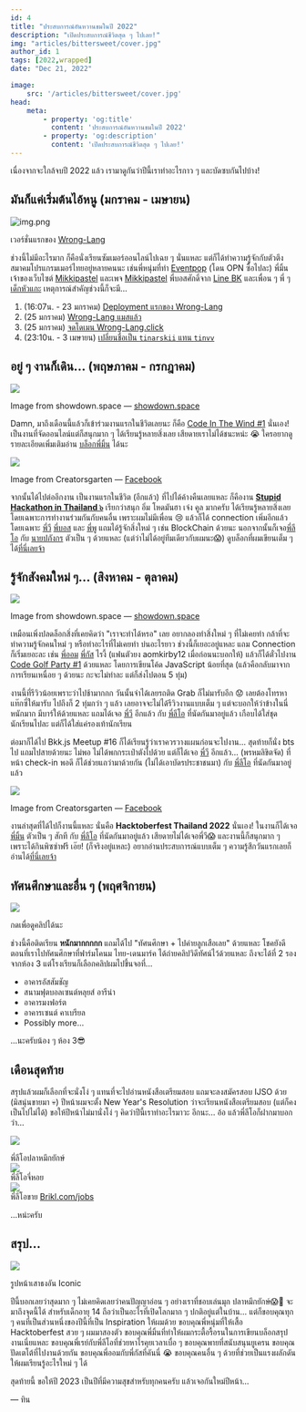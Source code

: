 ```yaml
---
id: 4
title: "ประสบการณ์อันหวานขมในปี 2022"
description: "เปิดประสบการณ์ชีวิตสุด ๆ ไปเลย!"
img: "articles/bittersweet/cover.jpg"
author_id: 1
tags: [2022,wrapped]
date: "Dec 21, 2022"

image:
    src: '/articles/bittersweet/cover.jpg'
head:
    meta:
        - property: 'og:title'
          content: 'ประสบการณ์อันหวานขมในปี 2022'
        - property: 'og:description'
          content: 'เปิดประสบการณ์ชีวิตสุด ๆ ไปเลย!'
---
```


เนื่องจากจะใกล้จบปี 2022 แล้ว เรามาดูกันว่าปีนี้เราทำอะไรกาว ๆ และบัดซบกันไปบ้าง!

## มันก็แค่เริ่มต้นไอ้หนู (มกราคม - เมษายน)

![img.png](/articles/bittersweet/wrong-lang-first-deploy.png)<figcaption>เวอร์ชั่นแรกของ [Wrong-Lang](https://www.wrong-lang.click)</figcaption>

ช่วงนี้ไม่มีอะไรมาก ก็คือนั่งเรียนซัมเมอร์ออนไลน์ไปเฉย ๆ นั่นแหละ
แต่ก็ได้ทำความรู้จักกับตัวตึงสมาคมโปรแกรมเมอร์ไทยอยู่หลายคนนะ
เช่นพี่หนุ่มที่ทำ [Eventpop](https://eventpop.me) (โดน OPN ซื้อไปละ)
พี่มิ้นเจ้าของเว็บไซต์ [Mikkipastel](https://www.mikkipastel.com) และเพจ [Mikkipastel](https://www.facebook.com/mikkipastel)
พี่บอสศักดิ์จาก [Line BK](https://www.youtube.com/watch?v=xiPRvCmuCTQ)
และเพื่อน ๆ พี่ ๆ [เด็กหัวแกะ](https://papangkorn.com/)
เหตุการณ์สำคัญช่วงนี้ก็จะมี...
1. (16:07น. - 23 มกราคม) [Deployment แรกของ Wrong-Lang](https://wrong-lang-io6i4rji7-tin-plus.vercel.app/)
2. (25 มกราคม) [Wrong-Lang แมสแล้ว](https://www.facebook.com/AdAddictTH/posts/pfbid0iXhVo8KTD887JrkQ1Grdh11JW4PHhh8mr6FtvbJg7yKxkwM9JftnMmLCVbs9n7eXl)
3. (25 มกราคม) [จดโดเมน Wrong-Lang.click](https://www.wrong-lang.click/)
4. (23:10น. - 3 เมษายน) [เปลี่ยนชื่อเป็น `tinarskii` แทน `tinvv`](https://discordapp.com/channels/705997924227743764/948436081869742100/960209738782634025)

## อยู่ ๆ งานก็เดิน... (พฤษภาคม - กรกฎาคม)

![](/articles/bittersweet/citw.jpeg)<figcaption>Image from showdown.space — [showdown.space](https://showdown.space/events/code-in-the-wind-1)</figcaption>

Damn, มาถึงเดือนนี้แล้วก็เข้าร่วมงานแรกในชีวิตเลยนะ ก็คือ [Code In The Wind #1](https://showdown.space/events/code-in-the-wind-1/) นั่นเอง!
เป็นงานที่จัดออนไลน์แต่ก็สนุกมาก ๆ ได้เรียนรู้หลายสิ่งเลย เสียดายเราไม่ได้ชนะหน่ะ 😭 ใครอยากดูรายละเอียดเพิ่มเติมอ่าน [บล็อกพี่มิ้น](https://www.mikkipastel.com/diary-of-code-in-the-wind-1/) ได้นะ


![](https://cdn-images-1.medium.com/max/4000/0*j5COan1Wuv3NPo_N)<figcaption>Image from Creatorsgarten — [Facebook](https://www.facebook.com/creatorsgarten/photos/pcb.1726038571062375/1726032674396298)</figcaption>

จากนั้นได้ไปต่ออีกงาน เป็นงานแรกในชีวิต (อีกแล้ว) ที่ไปได้ค้างคืนเลยแหละ ก็คืองาน [**Stupid Hackathon in Thailand ๖**](https://stupidhackth.github.io/6/) เรียกว่าสนุก อิ่ม โหดมันฮา เจ๋ง คูล มากครับ
ได้เรียนรู้หลายสิ่งเลย โดยเฉพาะการทำงานร่วมกันกับคนอื่น เพราะผมไม่มีเพื่อน 😢 แล้วก็ได้ connection เพิ่มอีกแล้ว โดยเฉพาะ
[พี่วี](https://github.com/pavitpim40)
[พี่บอส](https://github.com/0xNithi) และ
[พี่พู](https://github.com/pumipatw)
แถมได้รู้จักสิ่งใหม่ ๆ เช่น BlockChain ด้วยนะ 
นอกจากนั้นก็เจอ[พี่ลีโอ](https://leomotors.me/) กับ [นายปภังกร](https://papangkorn.com) ตัวเป็น ๆ ด้วยแหละ
(แต่ว่าไม่ได้อยู่ทีมเดียวกับผมนะ😱)
ดูบล็อกที่ผมเขียนเต็ม ๆ ได้[ที่นี่เลยจ้า](https://www.tinarskii.com/articles/shit6)

## รู้จักสังคมใหม่ ๆ... (สิงหาคม - ตุลาคม)

![](https://showdown.space/assets/banner.08ca525b.jpg)<figcaption>Image from showdown.space — [showdown.space](https://showdown.space/assets/banner.08ca525b.jpg)</figcaption>

เหมือนเพิ่งปลดล็อกสิ่งที่เคยคิดว่า "เราจะทำได้หรอ" เลย อยากลองทำสิ่งใหม่ ๆ ที่ไม่เคยทำ
กล้าที่จะทำความรู้จักคนใหม่ ๆ หรือทำอะไรที่ไม่เคยทำ
บ่นอะไรยาว ช่วงนี้ก็เยอะอยู่แหละ แถม Connection ก็เริ่มเยอะละ 
เช่น [พี่ออม](https://saltyaom.com) [พี่กัส](https://gusbell.tech/) ไรงี้
(แฟนตัวยง aomkirby12 เมื่อก่อนนะบอกให้) แล้วก็ได้ตั๋วไปงาน [Code Golf Party #1](https://showdown.space/events/code-golf-party-1) ด้วยแหละ
โดยการเขียนโค้ด JavaScript น้อยที่สุด (แล้วคือกลับมาจากการเรียนเหนื่อย ๆ ด้วยนะ กะจะไม่ทำละ แต่ก็ส่งไปตอน 5 ทุ่ม)

งานนี้ที่รีวิวน้อยเพราะว่าไปช้ามากกก วันนั้นจำได้เลยรถติด Grab ก็ไม่มารับอีก 😟 เลยต้องโทรหาแท๊กซี่ให้มารับ
ไปถึงก็ 2 ทุ่มกว่า ๆ แล้ว เลยอาจจะไม่ได้รีวิวงานแบบเต็ม ๆ แต่จะบอกให้ว่าข้างในนี่หนักมาก มีบาร์ให้ด้วยแหละ
แถมได้เจอ [พี่วี](https://github.com/pavitpim40) อีกแล้ว กับ [พี่ลีโอ](https://leomotors.com) ที่นัดกันมาอยู่แล้ว
เกือบได้ใส่ชุดนักเรียนไปละ แต่ก็ได้ใส่แค่รองเท้านักเรียน 

ต่อมาก็ได้ไป Bkk.js Meetup #16 ก็ได้เรียนรู้ว่าเราควรวางแผนก่อนจะไปงาน...
สุดท้ายก็นั่ง bts ไป แถมไปสายด้วยนะ ไม่พอ ไม่ได้พกกระเป๋าตังไปด้วย แต่ก็ได้เจอ [พี่วี](https://github.com/pavitpim40) อีกแล้ว...
(พรหมลิขิตจัด) ที่หน้า check-in พอดี ก็ได้ช่วยแถว่ามาด้วยกัน (ไม่ได้เอาบัดรประชาชนมา) กับ [พี่ลีโอ](https://leomotors.com) ที่นัดกันมาอยู่แล้ว

![](https://miro.medium.com/max/1100/1*0DQlVH0bYOGG_UEhrOMN0g.webp)<figcaption>Image from Creatorsgarten — [Facebook](https://www.facebook.com/creatorsgarten/photos/a.513977988935112/1813059425693622/)</figcaption>

งานล่าสุดที่ได้ไปก็งานนี้แหละ นั่นคือ **Hacktoberfest Thailand 2022** นั่นเอง! ในงานก็ได้เจอ [พี่มิ้น](https://www.mikkipastel.com) ตัวเป็น ๆ สักที
กับ [พี่ลีโอ](https://leomotors.com) ที่นัดกันมาอยู่แล้ว เสียดายไม่ได้เจอพี่วี😱
และงานนี้ก็สนุกมาก ๆ เพราะได้กินพิซซ่าฟรี เอ๊ย! (ก็จริงอยู่แหละ) อยากอ่านประสบการณ์แบบเต็ม ๆ ความรู้สึกวันแรกเลยก็อ่านได้[ที่นี่เลยจ้า](https://www.tinarskii.com/htbf2022/)

## ทัศนศึกษาและอื่น ๆ (พฤศจิกายน)

[![](https://i3.ytimg.com/vi/A5Vi75gVWic/maxresdefault.jpg)](https://www.youtube.com/watch?v=A5Vi75gVWic)<figcaption>กดเพื่อดูคลิปได้นะ</figcaption>

ช่วงนี้คือติดเรียน **หนักมากกกกก** แถมได้ไป "ทัศนศึกษา + ไปค่ายลูกเสือเลย" ด้วยแหละ
โชคยังดี ตอนที่เราไปทัศนศึกษาที่ฟาร์มโคนม ไทย-เดนมาร์ค ได้ถ่ายคลิปวิดีทัศน์ไว้ด้วยแหละ
ถึงจะได้ที่ 2 รองจากห้อง 3 แต่โรงเรียนก็เลือกคลิปผมไปขึ้นจอที่...

- อาคารอัสสัมชัญ
- สนามฟุตบอลเซนต์หลุยส์ อารีน่า
- อาคารมงฟอร์ต
- อาคารเซนต์ คาเบรียล
- Possibly more...

...นะครับน้อง ๆ ห้อง 3😎

## เดือนสุดท้าย

สรุปแล้วผมก็เลือกที่จะนั่งโง่ ๆ แทนที่จะไปอ่านหนังสือเตรียมสอบ แถมจะลงสมัครสอบ IJSO ด้วย
(มิสนุ่นขายมา 💀) ปีหน้าผมจะตั้ง New Year's Resolution ว่าจะเรียนหนังสือเตรียมสอบ (แต่ก็คงเป็นไปไม่ได้)
ขอให้ปีหน้าไม่มานั่งโง่ ๆ คิดว่าปีนี้เราทำอะไรมาวะ อีกนะ...
อ้อ แล้วพี่ลีโอก็ฝากมาบอกว่า... 

![](/articles/bittersweet/leomotors.png)<figcaption>พี่ลีโอปลาหมึกยักษ์</figcaption>
![](/articles/bittersweet/leo2.png)<figcaption>พี่ลีโอจี่หอย</figcaption>
![](/articles/bittersweet/leo3.png)<figcaption>พี่ลีโอขาย [Brikl.com/jobs](https://brikl.com/jobs)</figcaption>

...หน่ะครับ

## สรุป...

![](/articles/bittersweet/unity.jpg)<figcaption>รูปหน้าเสาธงอัน Iconic</figcaption>

ปีนี้บอกเลยว่าสุดมาก ๆ ไม่เคยคิดเลยว่าคนปัญญาอ่อน ๆ อย่างเราที่ชอบเล่นมุก ปลาหมึกยักษ์😱🐙 จะมาถึงจุดนี้ได้
สำหรับเด็กอายุ 14 ถือว่าเป็นอะไรที่เปิดโลกมาก ๆ ปกติอยู่แต่ในบ้าน...
แต่ก็ขอบคุณทุก ๆ คนที่เป็นส่วนหนึ่งของปีนี้ที่เป็น Inspiration ให้ผมด้วย
ขอบคุณพี่หนุ่มที่ให้เสื้อ Hacktoberfest สวย ๆ ผมมาสองตัว
ขอบคุณพี่มิ้นที่ทำให้ผมกระตื้อรื้อรนในการเขียนบล็อกสรุปงานเนี่ยแหละ
ขอบคุณพี่เรย์กับพี่ลีโอที่ช่วยหาไรคุยเวลาเบื่อ ๆ
ขอบคุณพายที่สนับสนุนยูเครน
ขอบคุณปัดเตโต้ที่ไปงานด้วยกัน
ขอบคุณพี่ออมกับพี่กัสที่คันนี่ 😭
ขอบคุณคนอื่น ๆ ด้วยที่ช่วยเป็นแรงผลักดันให้ผมเรียนรู้อะไรใหม่ ๆ ได้

สุดท้ายนี้ ขอให้ปี 2023 เป็นปีที่มีความสุขสำหรับทุกคนครับ แล้วเจอกันใหม่ปีหน้า...

— ทิน